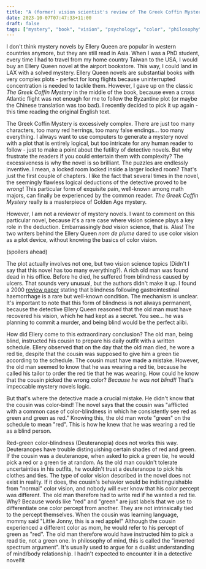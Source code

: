 ```yaml
---
title: "A (former) vision scientist's review of The Greek Coffin Mystery by Ellery Queen (1932)"
date: 2023-10-07T07:47:33+11:00
draft: false
tags: ["mystery", "book", "vision", "psychology", "color", "philosophy"]
---
```

I don't think mystery novels by Ellery Queen are popular in western countries anymore, but they are still read in Asia.  When I was a PhD student, every time I had to travel from my home country Taiwan to the USA, I would buy an Ellery Queen novel at the airport bookstore.  This way, I could land in LAX with a solved mystery.  Ellery Queen novels are substantial books with very complex plots - perfect for long flights because uninterrupted concentration is needed to tackle them.  However, I gave up on the classic _The Greek Coffin Mystery_ in the middle of the book, because even a cross Atlantic flight was not enough for me to follow the Byzantine plot (or maybe the Chinese translation was too bad).  I recently decided to pick it up again - this time reading the original English text.

The Greek Coffin Mystery is excessively complex.  There are just too many characters, too many red herrings, too many false endings... too many everything.  I always want to use computers to generate a mystery novel with a plot that is entirely logical, but too intricate for any human reader to follow - just to make a point about the futility of detective novels.  But why frustrate the readers if you could entertain them with complexity?  The excessiveness is why the novel is so brilliant.  The puzzles are endlessly inventive.  I mean, a locked room locked inside a larger locked room? That's just the first couple of chapters.  I like the fact that several times in the novel, the seemingly flawless logical deductions of the detective proved to be _wrong_!  This particular form of exquisite pain, well-known among math majors, can finally be experienced by the common reader.  _The Greek Coffin Mystery_ really is a masterpiece of Golden Age mystery.

However, I am not a reviewer of mystery novels.  I want to comment on this particular novel, because it's a rare case where vision science plays a key role in the deduction.  Embarrassingly _bad_ vision science, that is. Alas!  The two writers behind the Ellery Queen _nom de plume_ dared to use color vision as a plot device, without knowing the basics of color vision.

(spoilers ahead)

The plot actually involves not one, but two vision science topics (Didn't I say that this novel has too many everything?).  A rich old man was found dead in his office.  Before he died, he suffered from blindness caused by ulcers.  That sounds very unusual, but the authors didn't make it up.  I found a 2000 [review paper](https://pubmed.ncbi.nlm.nih.gov/11192325/) stating that blindness following gastrointestinal haemorrhage is a rare but well-known condition.  The mechanism is unclear.  It's important to note that this form of blindness is not always permanent, because the detective Ellery Queen reasoned that the old man must have recovered his vision, which he had kept as a secret. You see... he was planning to commit a murder, and being blind would be the perfect alibi. 

How did Ellery come to this extraordinary conclusion?  The old man, being blind, instructed his cousin to prepare his daily outfit with a written schedule.  Ellery observed that on the day that the old man died, he wore a red tie, despite that the cousin was supposed to give him a green tie according to the schedule.  The cousin must have made a mistake.  However, the old man seemed to know that he was wearing a red tie, because he called his tailor to order the red tie that he was wearing.  How could he know that the cousin picked the wrong color?  _Because he was not blind!!_  That's impeccable mystery novels logic.

But that's where the detective made a crucial mistake. He didn't know that the cousin was color-bind! The novel says that the cousin was "afflicted with a common case of color-blindness in which he consistently see red as green and green as red." Knowing this, the old man wrote "green" on the schedule to mean "red". This is how he knew that he was wearing a red tie as a blind person.

Red-green color-blindness (Deuteranopia) does not works this way.  Deuteranopes have trouble distinguishing certain shades of red and green. If the cousin was a deuteranope, when asked to pick a green tie, he would pick a red or a green tie at random.  As the old man couldn't tolerate uncertainties in his outfits, he wouldn't trust a deuteranope to pick his clothes and ties.  The type of color vision described in the novel does not exist in reality.  If it does, the cousin's behavior would be indistinguishable from "normal" color vision, and nobody will ever know that his color percept was different. The old man therefore had to write red if he wanted a red tie.  Why? Because words like "red" and "green" are just labels that we use to differentiate one color percept from another.  They are not intrinsically tied to the percept themselves.  When the cousin was learning language, mommy said "Little Jonny, this is a red apple!" Although the cousin experienced a different color as mom, he would refer to his percept of green as "red". The old man therefore would have instructed him to pick a read tie, not a green one. In philosophy of mind, this is called the "inverted spectrum argument". It's usually used to argue for a dualist understanding of mind/body relationship.  I hadn't expected to encounter it in a detective novel!it

